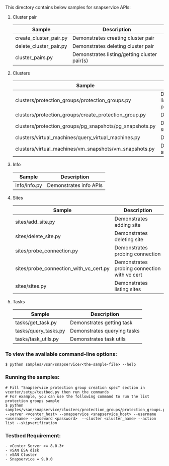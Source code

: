 This directory contains below samples for snapservice APIs:

1. Cluster pair

   | Sample                 | Description                                  |
   |------------------------|----------------------------------------------|
   | create_cluster_pair.py | Demonstrates creating cluster pair           |
   | delete_cluster_pair.py | Demonstrates deleting cluster pair           |
   | cluster_pairs.py       | Demonstrates listing/getting cluster pair(s) |

2. Clusters
   
   | Sample                                                  | Description                                                                         |
   |---------------------------------------------------------|-------------------------------------------------------------------------------------|
   | clusters/protection_groups/protection_groups.py         | Demonstrates listing/getting/updating/pausing/resuming/deleting protection group(s) |
   | clusters/protection_groups/create_protection_group.py   | Demonstrates creating a protection group                                            |
   | clusters/protection_groups/pg_snapshots/pg_snapshots.py | Demonstrates listing/getting protection group snapshot(s)                           |
   | clusters/virtual_machines/query_virtual_machines.py     | Demonstrates querying virtual machines                                              |
   | clusters/virtual_machines/vm_snapshots/vm_snapshots.py  | Demonstrates listing/getting virtual machine snapshot(s)                            |

3. Info
   
   | Sample       | Description            |
   |--------------|------------------------|
   | info/info.py | Demonstrates info APIs |

4. Sites
   
   | Sample                                 | Description                                  |
   |----------------------------------------|----------------------------------------------|
   | sites/add_site.py                      | Demonstrates adding site                     |
   | sites/delete_site.py                   | Demonstrates deleting site                   |
   | sites/probe_connection.py              | Demonstrates probing connection              |
   | sites/probe_connection_with_vc_cert.py | Demonstrates probing connection with vc cert |
   | sites/sites.py                         | Demonstrates listing sites                   |

5. Tasks
   
   | Sample               | Description                 |
   |----------------------|-----------------------------|
   | tasks/get_task.py    | Demonstrates getting task   |
   | tasks/query_tasks.py | Demonstrates querying tasks |
   | tasks/task_utils.py  | Demonstrates task utils     |

### To view the available command-line options:

    $ python samples/vsan/snapservice/<the-sample-file> --help

### Running the samples:

    # Fill "Snapservice protection group creation spec" section in vcenter/setup/testbed.py then run the commands
    # For example, you can use the following command to run the list protection groups sample
    $ python samples/vsan/snapservice/clusters/protection_groups/protection_groups.py --server <vcenter_host> --snapservice <snapservice_host> --username <username> --password <password>  --cluster <cluster_name> --action list --skipverification

### Testbed Requirement:

    - vCenter Server >= 8.0.3+
    - vSAN ESA disk
    - vSAN Cluster
    - Snapservice = 9.0.0

